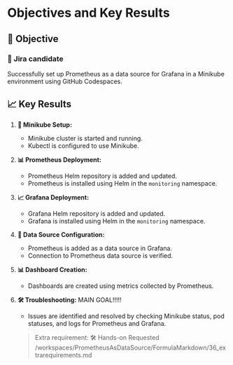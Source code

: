 
# Objectives and Key Results

## 🎯 Objective

### 📝 Jira candidate

Successfully set up Prometheus as a data source for Grafana in a Minikube environment using GitHub Codespaces.

## 📈 Key Results

1. **🚀 Minikube Setup:**
   - Minikube cluster is started and running.
   - Kubectl is configured to use Minikube.

2. **📊 Prometheus Deployment:**
   - Prometheus Helm repository is added and updated.
   - Prometheus is installed using Helm in the `monitoring` namespace.

3. **📈 Grafana Deployment:**
   - Grafana Helm repository is added and updated.
   - Grafana is installed using Helm in the `monitoring` namespace.

4. **🔗 Data Source Configuration:**
   - Prometheus is added as a data source in Grafana.
   - Connection to Prometheus data source is verified.

5. **📊 Dashboard Creation:**
   - Dashboards are created using metrics collected by Prometheus.

6. **🛠️ Troubleshooting:** MAIN GOAL!!!!!
   - Issues are identified and resolved by checking Minikube status, pod statuses, and logs for Prometheus and Grafana.

   > Extra requirement: 🛠️ Hands-on Requested
/workspaces/PrometheusAsDataSource/FormulaMarkdown/36_extrarequirements.md
